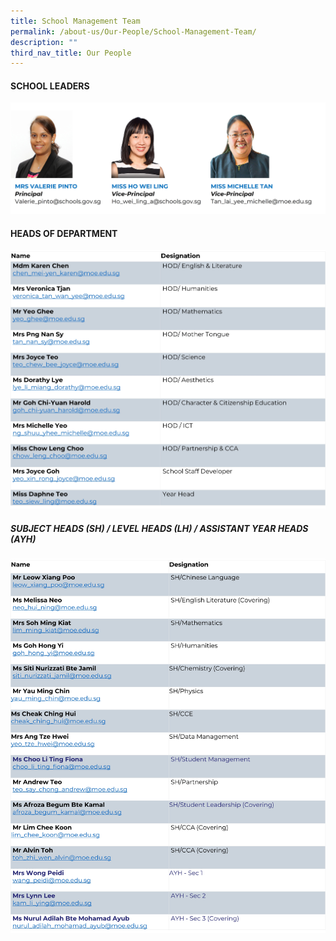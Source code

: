 ```yaml
---
title: School Management Team
permalink: /about-us/Our-People/School-Management-Team/
description: ""
third_nav_title: Our People
---
```

#### **SCHOOL LEADERS**
![](/images/About%20us/Our%20People/School%20Management%20Team/slsphoto4.jpg)

#### **HEADS OF DEPARTMENT**
![](/images/About%20us/Our%20People/School%20Management%20Team/HODs3.jpg)

##### **SUBJECT HEADS (SH) / LEVEL HEADS (LH) / ASSISTANT YEAR HEADS (AYH)**
![](/images/About%20us/Our%20People/School%20Management%20Team/SHs2.jpg)
